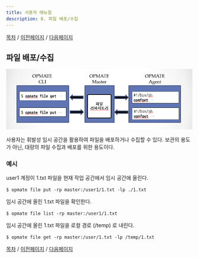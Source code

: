 ```yaml
---
title: 사용자 매뉴얼
description: 8. 파일 배포/수집
---
```


[목차](UserManual.md) / [이전페이지](UserManual7.md) / [다음페이지](UserManual.md)

## 파일 배포/수집

![OPMATE_Summary](../../img/opmate-file-summary.png)

사용자는 휘발성 임시 공간을 활용하여 파일을 배포하거나 수집할 수 있다.
보관의 용도가 아닌, 대량의 파일 수집과 배포를 위한 용도이다.

### 예시

user1 계정이 1.txt 파일을 현재 작업 공간에서 임시 공간에 올린다.

```
$ opmate file put -rp master:/user1/1.txt -lp ./1.txt 
```

임시 공간에 올린 1.txt 파일을 확인한다.

```
$ opmate file list -rp master:/user1/1.txt 
```

임시 공간에 올린 1.txt 파일을 로컬 경로 (/temp) 로 내린다.

```
$ opmate file get -rp master:/user/1.txt -lp /temp/1.txt 
```


[목차](UserManual.md) / [이전페이지](UserManual7.md) / [다음페이지](UserManual.md)